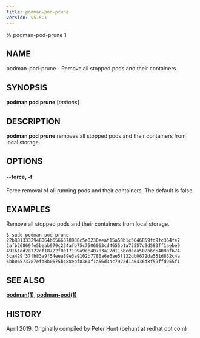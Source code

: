 ```yaml
---
title: podman-pod-prune
version: v5.5.1
---
```


% podman-pod-prune 1

## NAME
podman-pod-prune - Remove all stopped pods and their containers

## SYNOPSIS
**podman pod prune** [*options*]

## DESCRIPTION
**podman pod prune** removes all stopped pods and their containers from local storage.

## OPTIONS

#### **--force**, **-f**
Force removal of all running pods and their containers. The default is false.

## EXAMPLES

Remove all stopped pods and their containers from local storage.
```
$ sudo podman pod prune
22b8813332948064b6566370088c5e0230eeaf15a58b1c5646859fd9fc364fe7
2afb26869fe5beab979c234afb75c7506063cd4655b1a73557c9d583ff1aebe9
49161ad2a722cf18722f0e17199a9e840703a17d1158cdeda502b6d54080f674
5ca429f37fb83a9f54eea89e3a9102b7780a6e6ae5f132db0672da551d862c4a
6bb06573787efb8b0675bc88ebf8361f1a56d3ac7922d1a6436d8f59ffd955f1
```

## SEE ALSO
**[podman(1)](podman.1.md)**, **[podman-pod(1)](podman-pod.1.md)**

## HISTORY
April 2019, Originally compiled by Peter Hunt (pehunt at redhat dot com)
